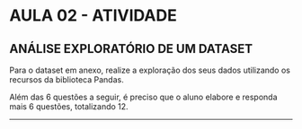 # AULA 02 - ATIVIDADE

## ANÁLISE EXPLORATÓRIO DE UM DATASET




Para o dataset em anexo, realize a exploração dos seus dados utilizando os recursos da biblioteca Pandas. 

Além das 6 questões a seguir, é preciso que o aluno elabore e responda mais 6 questões, totalizando 12.

---